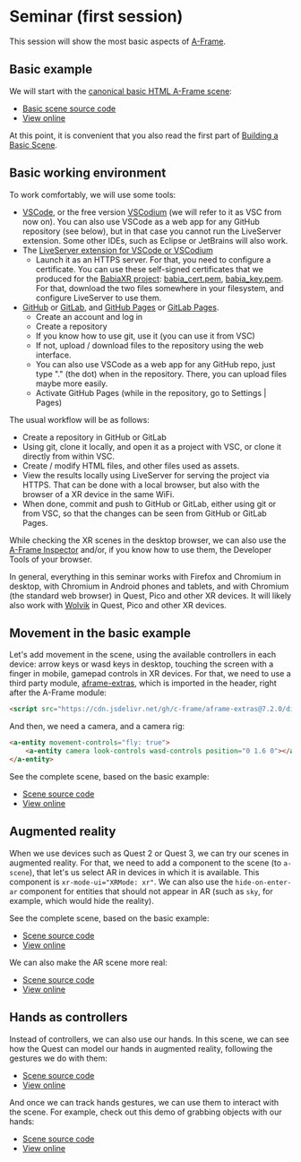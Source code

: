# Seminar (first session)

This session will show the most basic aspects of [A-Frame](https://aframe.io).

## Basic example

We will start with the [canonical basic HTML A-Frame scene](https://aframe.io/docs/1.5.0/introduction/):

* [Basic scene source code](https://github.com/jgbarah/aframe-playground/tree/master/seminar-01/basic.html)
* [View online](basic.html)

At this point, it is convenient that you also read the first part of [Building a Basic Scene](https://aframe.io/docs/1.5.0/guides/building-a-basic-scene.html).

## Basic working environment

To work comfortably, we will use some tools:

* [VSCode](https://code.visualstudio.com/), or the free version [VSCodium](https://vscodium.com/) (we will refer to it as VSC from now on). You can also use VSCode as a web app for any GitHub repository (see below), but in that case you cannot run the LiveServer extension. Some other IDEs, such as Eclipse or JetBrains will also work.
* The [LiveServer extension for VSCode or VSCodium](https://ritwickdey.github.io/vscode-live-server/)
    * Launch it as an HTTPS server. For that, you need to configure a certificate.
    You can use these self-signed certificates that we produced for the [BabiaXR project](https://babiaxr.gitlab.io): [babia_cert.pem](babia_cert.pem), [babia_key.pem](babia_key.pem). For that, download the two files somewhere in your filesystem, and configure LiveServer to use them.
* [GitHub](https://github.com) or [GitLab](https://gitlab.com), and [GitHub Pages](https://pages.github.com/) or [GitLab Pages](https://about.gitlab.com/stages-devops-lifecycle/pages/).
    * Create an account and log in
    * Create a repository
    * If you know how to use git, use it (you can use it from VSC)
    * If not, upload / download files to the repository using the web interface.
    * You can also use VSCode as a web app for any GitHub repo, just type "." (the dot) when in the repository. There, you can upload files maybe more easily.
    * Activate GitHub Pages (while in the repository, go to Settings | Pages)

The usual workflow will be as follows:

* Create a repository in GitHub or GitLab
* Using git, clone it locally, and open it as a project with VSC, or clone it directly from within VSC.
* Create / modify HTML files, and other files used as assets.
* View the results locally using LiveServer for serving the project via HTTPS. That can be done with a local browser, but also with the browser of a XR device in the same WiFi.
* When done, commit and push to GitHub or GitLab, either using git or from VSC, so that the changes can be seen from GitHub or GitLab Pages.

While checking the XR scenes in the desktop browser, we can also use the [A-Frame Inspector](https://aframe.io/docs/1.5.0/introduction/visual-inspector-and-dev-tools.html) and/or, if you know how to use them, the Developer Tools of your browser.

In general, everything in this seminar works with Firefox and Chromium in desktop, with Chromium in Android phones and tablets, and with Chromium (the standard web browser) in Quest, Pico and other XR devices. It will likely also work with [Wolvik](https://www.wolvic.com/en/) in Quest, Pico and other XR devices.

## Movement in the basic example

Let's add movement in the scene, using the available controllers in each device: arrow keys or wasd keys in desktop, touching the screen with a finger in mobile, gamepad controls in XR devices. For that, we need to use a third party module, [aframe-extras](https://github.com/c-frame/aframe-extras/), which is imported in the header, right after the A-Frame module:

```html
<script src="https://cdn.jsdelivr.net/gh/c-frame/aframe-extras@7.2.0/dist/aframe-extras.min.js"></script>
```

And then, we need a camera, and a camera rig:

```html
<a-entity movement-controls="fly: true">
    <a-entity camera look-controls wasd-controls position="0 1.6 0"></a-entity>
</a-entity>
```

See the complete scene, based on the basic example:

* [Scene source code](https://github.com/jgbarah/aframe-playground/tree/master/seminar-01/basic_move.html)
* [View online](basic_move.html)

## Augmented reality

When we use devices such as Quest 2 or Quest 3, we can try our scenes in augmented reality. For that, we need to add a component to the scene (to `a-scene`), that let's us select AR in devices in which it is available. This component is `xr-mode-ui="XRMode: xr"`. We can also use the `hide-on-enter-ar` component for entities that should not appear in AR (such as `sky`, for example, which would hide the reality).

See the complete scene, based on the basic example:

* [Scene source code](https://github.com/jgbarah/aframe-playground/tree/master/seminar-01/basic_ar.html)
* [View online](basic_ar.html)

We can also make the AR scene more real:

* [Scene source code](https://github.com/jgbarah/aframe-playground/tree/master/seminar-01/basic_ar2.html)
* [View online](basic_ar2.html)

## Hands as controllers

Instead of controllers, we can also use our hands. In this scene, we can see how the Quest can model our hands in augmented reality, following the gestures we do with them:

* [Scene source code](https://github.com/jgbarah/aframe-playground/tree/master/seminar-01/basic_hands.html)
* [View online](basic_hands.html)

And once we can track hands gestures, we can use them to interact with the scene. For example, check out this demo of grabbing objects with our hands:

* [Scene source code](https://github.com/jgbarah/aframe-playground/tree/master/seminar-01/basic_hands2.html)
* [View online](basic_hands2.html)


